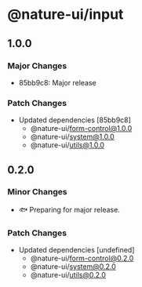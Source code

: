 # @nature-ui/input

## 1.0.0

### Major Changes

- 85bb9c8: Major release

### Patch Changes

- Updated dependencies [85bb9c8]
  - @nature-ui/form-control@1.0.0
  - @nature-ui/system@1.0.0
  - @nature-ui/utils@1.0.0

## 0.2.0

### Minor Changes

- 🐟 Preparing for major release.

### Patch Changes

- Updated dependencies [undefined]
  - @nature-ui/form-control@0.2.0
  - @nature-ui/system@0.2.0
  - @nature-ui/utils@0.2.0
